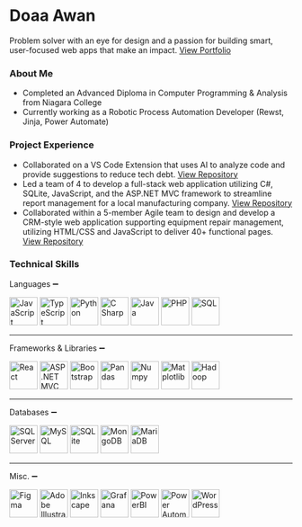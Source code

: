 # Doaa Awan

Problem solver with an eye for design and a passion for building smart, user-focused web apps that make an impact.
<a href="https://doaa.ca/" target="blank">View Portfolio</a>

### About Me
<ul>
  <li>Completed an Advanced Diploma in Computer Programming & Analysis from Niagara College</li>
  <li>Currently working as a Robotic Process Automation Developer (Rewst, Jinja, Power Automate)</li>
</ul>

### Project Experience
<ul>
  <li>Collaborated on a VS Code Extension that uses AI to analyze code and provide suggestions to reduce tech debt. <a href="https://github.com/MarkAnthonyAlejo/refactor-radar-backend" target="_blank">View Repository</a></li>
  <li>Led a team of 4 to develop a full-stack web application utilizing C#, SQLite, JavaScript, and the ASP.NET MVC framework to streamline report management for a local manufacturing company. <a href="https://github.com/Dorian-Orozco/JDAC4-Haver-Niagara" target="blank">View Repository</a></li>
  <li>Collaborated within a 5-member Agile team to design and develop a CRM-style web application supporting equipment repair management, utilizing HTML/CSS and JavaScript to deliver 40+ functional pages. <a href="https://github.com/DoaaAwan/crm-emmas-small-engines" target="blank">View Repository</a></li>
</ul>

### Technical Skills  

<div>
  <p>Languages ➖</p>
  <img src="https://img.icons8.com/?size=100&id=108784&format=png&color=000000" width="50" title="JavaScript">
  <img src="https://img.icons8.com/?size=100&id=nCj4PvnCO0tZ&format=png&color=000000" width="50" title="TypeScript">
  <img src="https://img.icons8.com/?size=100&id=13441&format=png&color=000000" width="50" title="Python">
  <img src="https://img.icons8.com/?size=100&id=Fycm8TUhWmFU&format=png&color=000000" width="50" title="C Sharp">
  <img src="https://img.icons8.com/?size=100&id=13679&format=png&color=000000" width="50" title="Java">
  <img src="https://img.icons8.com/?size=100&id=XNQU0Xcm2I9s&format=png&color=000000" width="50" title="PHP">
  <img src="https://img.icons8.com/?size=100&id=J6KcaRLsTgpZ&format=png&color=000000" width="50" title="SQL">
</div>
<hr>
<div>
  <p>Frameworks & Libraries ➖</p>
  <img src="https://img.icons8.com/?size=100&id=asWSSTBrDlTW&format=png&color=000000" width="50" title="React">
  <img src="https://img.icons8.com/?size=100&id=1BC75jFEBED6&format=png&color=000000" width="50" title="ASP.NET MVC">
  <img src="https://img.icons8.com/?size=100&id=g9mmSxx3SwAI&format=png&color=000000" width="50" title="Bootstrap">
  <img src="https://img.icons8.com/?size=100&id=xSkewUSqtErH&format=png&color=000000" width="50" title="Pandas">
  <img src="https://img.icons8.com/?size=100&id=aR9CXyMagKIS&format=png&color=000000" width="50" title="Numpy">
  <img src="https://img.icons8.com/?size=100&id=TkX1totjFmAD&format=png&color=000000" width="50" title="Matplotlib">
  <img src="https://img.icons8.com/?size=100&id=69132&format=png&color=000000" width="50" title="Hadoop">
</div>
<hr>
<div>
  <p>Databases ➖</p>
  <img src="https://img.icons8.com/?size=100&id=laYYF3dV0Iew&format=png&color=000000" width="50" title="SQL Server">
  <img src="https://img.icons8.com/?size=100&id=rgPSE6nAB766&format=png&color=000000" width="50" title="MySQL">
  <img src="https://img.icons8.com/?size=100&id=yjSayFwWHyCo&format=png&color=0f80cc" width="50" title="SQLite">
  <img src="https://img.icons8.com/?size=100&id=tBBf3P8HL0vR&format=png&color=000000" width="50" title="MongoDB">
  <img src="https://img.icons8.com/?size=100&id=nrY6pkbRkJCi&format=png&color=000000" width="50" title="MariaDB">
</div>
<hr>
<div>
  <p>Misc. ➖</p>
  <img src="https://img.icons8.com/?size=100&id=zfHRZ6i1Wg0U&format=png&color=000000" width="50" title="Figma">
  <img src="https://img.icons8.com/?size=100&id=QaT9iepDXQab&format=png&color=000000" width="50" title="Adobe Illustrator">
  <img src="https://img.icons8.com/?size=100&id=7cyyxLNMDATG&format=png&color=000000" width="50" title="Inkscape">
  <img src="https://img.icons8.com/?size=100&id=9uVrNMu3Zx1K&format=png&color=000000" width="50" title="Grafana">
  <img src="https://img.icons8.com/?size=100&id=qYfwpsRXEcpc&format=png&color=000000" width="50" title="PowerBI">
  <img src="https://img.icons8.com/?size=100&id=kTTt25v6Drpd&format=png&color=000000" width="50" title="Power Automate">
  <img src="https://img.icons8.com/?size=100&id=13664&format=png&color=000000" width="50" title="WordPress">
</div>

<!--
**Doaa-Awan/Doaa-Awan** is a ✨ _special_ ✨ repository because its `README.md` (this file) appears on your GitHub profile.

Here are some ideas to get you started:

- 🔭 I’m currently working on ...
- 🌱 I’m currently learning ...
- 👯 I’m looking to collaborate on ...
- 🤔 I’m looking for help with ...
- 💬 Ask me about ...
- 📫 How to reach me: ...
- 😄 Pronouns: ...
- ⚡ Fun fact: ...
-->
